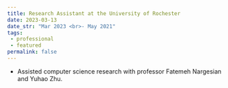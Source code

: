 ```yaml
---
title: Research Assistant at the University of Rochester
date: 2023-03-13
date_str: "Mar 2023 <br>- May 2021"
tags:
 - professional
 - featured
permalink: false
---
```


* Assisted computer science research with professor Fatemeh Nargesian and Yuhao Zhu. 
